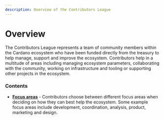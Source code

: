 ```yaml
---
description: Overview of the Contributors League
---
```


# Overview

The Contributors League represents a team of community members within the Cardano ecosystem who have been funded directly from the treasury to help manage, support and improve the ecosystem. Contributors help in a multitude of areas including managing ecosystem parameters, collaborating with the community, working on infrastructure and tooling or supporting other projects in the ecosystem.

### Contents

* [**Focus areas**](contributors-league/focus-areas/) - Contributors choose between different focus areas when deciding on how they can best help the ecosystem. Some example focus areas include development, coordination, analysis, product, marketing and design.
